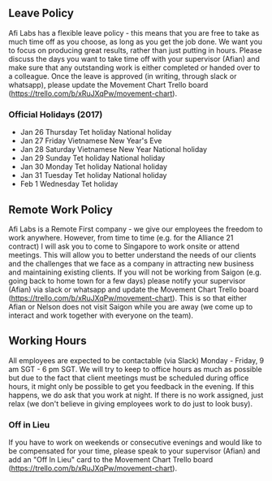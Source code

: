 ## Leave Policy

Afi Labs has a flexible leave policy - this means that you are free to take as much time off as you choose, as long as you get the job done. We want you to focus on producing great results, rather than just putting in hours. Please discuss the days you want to take time off with your supervisor (Afian) and make sure that any outstanding work is either completed or handed over to a colleague. Once the leave is approved (in writing, through slack or whatsapp), please update the Movement Chart Trello board (https://trello.com/b/xRuJXqPw/movement-chart).

### Official Holidays (2017)
- Jan 26	Thursday	Tet holiday	National holiday
- Jan 27	Friday		Vietnamese New Year's Eve	
- Jan 28	Saturday	Vietnamese New Year	National holiday
- Jan 29	Sunday		Tet holiday	National holiday
- Jan 30	Monday		Tet holiday	National holiday
- Jan 31	Tuesday		Tet holiday	National holiday
- Feb 1		Wednesday	Tet holiday

## Remote Work Policy

Afi Labs is a Remote First company - we give our employees the freedom to work anywhere. However, from time to time (e.g. for the Alliance 21 contract) I will ask you to come to Singapore to work onsite or attend meetings. This will allow you to better understand the needs of our clients and the challenges that we face as a company in attracting new business and maintaining existing clients. If you will not be working from Saigon (e.g. going back to home town for a few days) please notify your supervisor (Afian) via slack or whatsapp and update the Movement Chart Trello board (https://trello.com/b/xRuJXqPw/movement-chart). This is so that either Afian or Nelson does not visit Saigon while you are away (we come up to interact and work together with everyone on the team).

## Working Hours
All employees are expected to be contactable (via Slack) Monday - Friday, 9 am SGT - 6 pm SGT. We will try to keep to office hours as much as possible but due to the fact that client meetings must be scheduled during office hours, it might only be possible to get you feedback in the evening. If this happens, we do ask that you work at night. If there is no work assigned, just relax (we don't believe in giving employees work to do just to look busy).

### Off in Lieu
If you have to work on weekends or consecutive evenings and would like to be compensated for your time, please speak to your supervisor (Afian) and add an "Off In Lieu" card to the Movement Chart Trello board (https://trello.com/b/xRuJXqPw/movement-chart).
